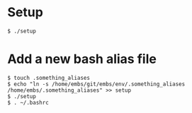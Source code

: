 # Setup

    $ ./setup

# Add a new bash alias file

    $ touch .something_aliases
    $ echo "ln -s /home/embs/git/embs/env/.something_aliases /home/embs/.something_aliases" >> setup
    $ ./setup
    $ . ~/.bashrc
